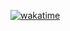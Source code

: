 [![wakatime](https://wakatime.com/badge/user/3da02b1c-7095-45c3-94fd-04673f582943/project/d0866993-711a-4fb6-ad1f-566f0ce002ef.svg)](https://wakatime.com/badge/user/3da02b1c-7095-45c3-94fd-04673f582943/project/d0866993-711a-4fb6-ad1f-566f0ce002ef) 